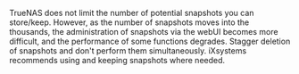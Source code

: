 ---
---

 TrueNAS does not limit the number of potential snapshots you can store/keep. However, as the number of snapshots moves into the thousands, the administration of snapshots via the webUI becomes more difficult, and the performance of some functions degrades. Stagger deletion of snapshots and don't perform them simultaneously. iXsystems recommends using and keeping snapshots where needed.